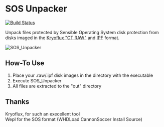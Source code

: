 # SOS Unpacker
[![Build Status](https://api.travis-ci.org/OpenFodder/SOS_Unpacker.svg?branch=master)](https://travis-ci.org/OpenFodder/SOS_Unpacker)

Unpack files protected by Sensible Operating System disk protection from disks imaged in the [Kryoflux "CT RAW"](https://blog.legacymode.com/2018/09/09/floppy-disk-archiving/) and [IPF](http://www.softpres.org/glossary:ipf) format.

![SOS_Unpacker](https://user-images.githubusercontent.com/1327406/47248632-6ebe2b00-d457-11e8-9f09-5215660799b8.png)

## How-To Use

1. Place your .raw/.ipf disk images in the directory with the executable
2. Execute SOS_Unpacker
3. All files are extracted to the "out" directory

## Thanks

Kryoflux, for such an execellent tool  
Wepl for the SOS format (WHDLoad CannonSoccer Install Source)
